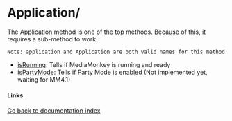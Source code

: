 Application/
============

The Application method is one of the top methods. Because of this, it requires a sub-method to work.

	Note: application and Application are both valid names for this method

- [isRunning](isRunning.md): Tells if MediaMonkey is running and ready
- [isPartyMode](isPartyMode.md): Tells if Party Mode is enabled (Not implemented yet, waiting for MM4.1)


#### Links ####

[Go back to documentation index](../index.md)